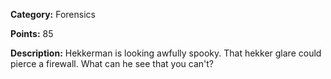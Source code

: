 **Category:** Forensics

**Points:** 85

**Description:** Hekkerman is looking awfully spooky. That hekker glare could pierce a firewall. What can he see that you can't?


